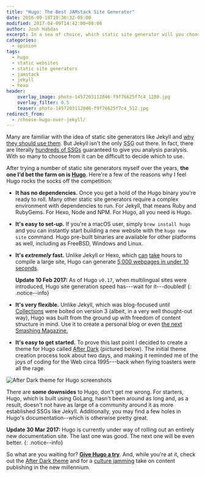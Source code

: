 ```yaml
---
title: "Hugo: The Best JAMstack Site Generator"
date: 2016-09-19T10:36:32-05:00
modified: 2017-04-09T14:42:00+08:00
author: Josh Habdas
excerpt: In a sea of choice, which static site generator will you choose?
categories:
  - opinion
tags:
  - hugo
  - static websites
  - static site generators
  - jamstack
  - jekyll
  - hexo
header:
    overlay_image: photo-1457203112846-f9f76625f7c4_1280.jpg
    overlay_filter: 0.5
    teaser: photo-1457203112846-f9f76625f7c4_512.jpg
redirect_from:
  - /choose-hugo-over-jekyll/
---
```


Many are familiar with the idea of static site generators like Jekyll and <a target="intro" href="https://learn.cloudcannon.com/jekyll/why-use-a-static-site-generator/">why they should use them</a>. But Jekyll isn't the only <abbr title="Static Site Generator">SSG</abbr> out there. In fact, there are literally <a target="intro" href="https://staticsitegenerators.net/" rel="nofollow">hundreds of SSGs</a> guaranteed to give you analysis paralysis. With so many to choose from it can be difficult to decide which to use.

After trying a number of static site generators myself over the years, **the one I'd bet the farm on is [Hugo](https://gohugo.io)**. Here're a few of the reasons why I feel Hugo rocks the socks off the competition:

- **It has no dependencies.** Once you get a hold of the Hugo binary you're ready to roll. Many other static site generators require a complex environment with dependencies to run. For Jekyll, that means Ruby and RubyGems. For Hexo, Node and NPM. For Hugo, all you need is Hugo.
- **It's easy to set-up.** If you're a macOS user, simply `brew install hugo` and you can instantly start building a new website with the `hugo new site` command. Hugo pre-built binaries are available for other platforms as well, including as FreeBSD, Windows and Linux.
- **It's _extremely_ fast.** Unlike Jekyll or Hexo, which [can](https://mademistakes.com/articles/using-jekyll-2016/#posts-for-all-the-things) [take](https://github.com/hexojs/hexo/pull/550) hours to compile a large site, Hugo can generate [5,000 webpages in under 10 seconds](https://youtu.be/CdiDYZ51a2o).

  **Update 10 Feb 2017:** As of Hugo <code>v0.17</code>, when multilingual sites were introduced, Hugo site generation speed has---wait for it---doubled!
  {: .notice--info}

- **It's very flexible.** Unlike Jekyll, which was blog-focused until [Collections](https://jekyllrb.com/docs/collections/) were bolted on version 3 (albeit, in a very well thought-out way), Hugo was built from the ground up with freedom of content structure in mind. Use it to create a personal blog or even <a target="_blank" rel="noreferrer nofollow noopener" href="https://www.netlify.com/blog/2017/03/16/smashing-magazine-just-got-10x-faster/">the next Smashing Magazine.</a>
- **It's easy to get started.** To prove this last point I decided to create a theme for Hugo called [After Dark](https://comfusion.github.io/after-dark/) (pictured below). The initial theme creation process took about two days, and making it reminded me of the joys of coding for the Web circa 1995---back when flying toasters were all the rage.

![After Dark theme for Hugo screenshots](https://raw.githubusercontent.com/comfusion/after-dark/master/images/minimal-mac.png "After Dark running on a MacBook and iPhone")

There are **some downsides** to Hugo, don't get me wrong. For starters, Hugo, which is built using GoLang, hasn't been around as long and, as a result, doesn't not have as large of a community around it as more established SSGs like Jekyll. Additionally, you may find a few holes in Hugo's documentation--which is otherwise pretty great.

**Update 30 Mar 2017:** Hugo is currently under way of rolling out an entirely new documentation site. The last one was good. The next one will be even better.
{: .notice--info}

So what are you waiting for? **[Give Hugo a try](/zero-to-http-2-aws-hugo/)**. And, while you're at it, check out the [After Dark theme](https://comfusion.github.io/after-dark/) and for a [culture jamming](https://en.wikipedia.org/wiki/Vaporwave) take on content publishing in the new millennium.
